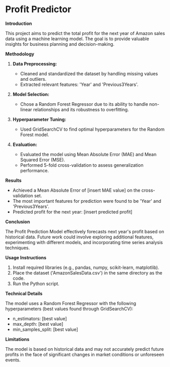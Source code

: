 #  Profit Predictor

**Introduction**

This project aims to predict the total profit for the next year of Amazon sales data using a machine learning model. The goal is to provide valuable insights for business planning and decision-making.

**Methodology**

1. **Data Preprocessing:**
   - Cleaned and standardized the dataset by handling missing values and outliers.
   - Extracted relevant features: 'Year' and 'Previous3Years'.

2. **Model Selection:**
   - Chose a Random Forest Regressor due to its ability to handle non-linear relationships and its robustness to overfitting.

3. **Hyperparameter Tuning:**
   - Used GridSearchCV to find optimal hyperparameters for the Random Forest model.

4. **Evaluation:**
   - Evaluated the model using Mean Absolute Error (MAE) and Mean Squared Error (MSE).
   - Performed 5-fold cross-validation to assess generalization performance.

**Results**

- Achieved a Mean Absolute Error of [insert MAE value] on the cross-validation set.
- The most important features for prediction were found to be 'Year' and 'Previous3Years'.
- Predicted profit for the next year: [insert predicted profit]

**Conclusion**

The Profit Prediction Model effectively forecasts next year's profit based on historical data. Future work could involve exploring additional features, experimenting with different models, and incorporating time series analysis techniques.

**Usage Instructions**

1. Install required libraries (e.g., pandas, numpy, scikit-learn, matplotlib).
2. Place the dataset ('AmazonSalesData.csv') in the same directory as the code.
3. Run the Python script.

**Technical Details**

The model uses a Random Forest Regressor with the following hyperparameters (best values found through GridSearchCV):

- n_estimators: [best value]
- max_depth: [best value]
- min_samples_split: [best value]

**Limitations**

The model is based on historical data and may not accurately predict future profits in the face of significant changes in market conditions or unforeseen events.
